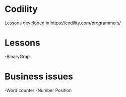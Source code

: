 # Codility
Lessons developed in https://codility.com/programmers/

# Lessons
-BinaryGrap

# Business issues
-Word counter
-Number Position

